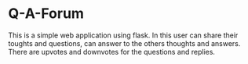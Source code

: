 # Q-A-Forum
This is a simple web application using flask. In this user can share their toughts and questions, can answer to the others thoughts and answers. There are upvotes and downvotes for the questions and replies.
